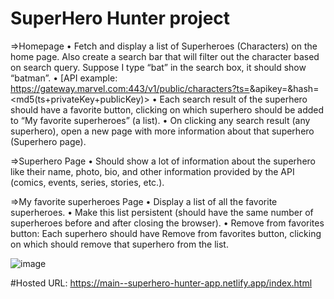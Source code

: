 # SuperHero Hunter project

=>Homepage	•	Fetch and display a list of Superheroes (Characters) on the home page. Also create a search bar that will filter out the character based on search query. Suppose I type “bat” in the search box, it should show “batman”.
•	[API example: 
https://gateway.marvel.com:443/v1/public/characters?ts=<timestamp>&apikey=<public-key>&hash=<md5(ts+privateKey+publicKey)>
•	Each search result of the superhero should have a favorite button, clicking on which superhero should be added to “My favorite superheroes” (a list).
•	On clicking any search result (any superhero), open a new page with more information about that superhero (Superhero page).

=>Superhero Page	•	Should show a lot of information about the superhero like their name, photo, bio, and other information provided by the API (comics, events, series, stories, etc.).

=>My favorite superheroes Page
	•	Display a list of all the favorite superheroes.
•	Make this list persistent (should have the same number of superheroes before and after closing the browser).
•	Remove from favorites button: Each superhero should have Remove from favorites button, clicking on which should remove that superhero from the list.


![image](https://user-images.githubusercontent.com/88258115/202862686-fc32dc17-aab3-4c38-9c6d-07b2e3391afa.png)

#Hosted URL: https://main--superhero-hunter-app.netlify.app/index.html
